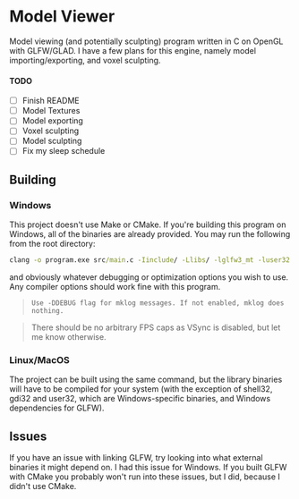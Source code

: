 # Model Viewer
Model viewing (and potentially sculpting) program written in C on OpenGL with GLFW/GLAD. I have a few plans for this engine, namely model importing/exporting, and voxel sculpting.

#### TODO
- [ ] Finish README
- [ ] Model Textures
- [ ] Model exporting
- [ ] Voxel sculpting
- [ ] Model sculpting
- [ ] Fix my sleep schedule

## Building
### Windows
This project doesn't use Make or CMake. If you're building this program on Windows, all of the binaries are already provided. You may run the following from the root directory:
```cmd
clang -o program.exe src/main.c -Iinclude/ -Llibs/ -lglfw3_mt -luser32 -lgdi32 -lshell32 -lglad -lcglm -lassimp-vc143-mtd.lib
```
and obviously whatever debugging or optimization options you wish to use. Any compiler options should work fine with this program.

> `Use -DDEBUG flag for mklog messages. If not enabled, mklog does nothing.`

> There should be no arbitrary FPS caps as VSync is disabled, but let me know otherwise.

### Linux/MacOS
The project can be built using the same command, but the library binaries will have to be compiled for your system (with the exception of shell32, gdi32 and user32, which are Windows-specific binaries, and Windows dependencies for GLFW).

## Issues
If you have an issue with linking GLFW, try looking into what external binaries it might depend on. I had this issue for Windows. If you built GLFW with CMake you probably won't run into these issues, but I did, because I didn't use CMake.
